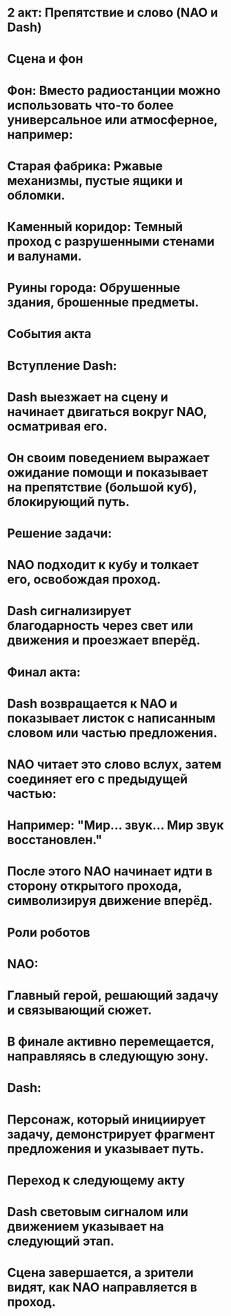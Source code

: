 # 2 акт: Препятствие и слово (NAO и Dash)
# Сцена и фон
# 
# Фон: Вместо радиостанции можно использовать что-то более универсальное или атмосферное, например:
# Старая фабрика: Ржавые механизмы, пустые ящики и обломки.
# Каменный коридор: Темный проход с разрушенными стенами и валунами.
# Руины города: Обрушенные здания, брошенные предметы.
# События акта
# 
# Вступление Dash:
# Dash выезжает на сцену и начинает двигаться вокруг NAO, осматривая его.
# Он своим поведением выражает ожидание помощи и показывает на препятствие (большой куб), блокирующий путь.
# Решение задачи:
# NAO подходит к кубу и толкает его, освобождая проход.
# Dash сигнализирует благодарность через свет или движения и проезжает вперёд.
# Финал акта:
# Dash возвращается к NAO и показывает листок с написанным словом или частью предложения.
# NAO читает это слово вслух, затем соединяет его с предыдущей частью:
# Например: "Мир... звук... Мир звук восстановлен."
# После этого NAO начинает идти в сторону открытого прохода, символизируя движение вперёд.
# Роли роботов
# 
# NAO:
# Главный герой, решающий задачу и связывающий сюжет.
# В финале активно перемещается, направляясь в следующую зону.
# Dash:
# Персонаж, который инициирует задачу, демонстрирует фрагмент предложения и указывает путь.
# Переход к следующему акту
# 
# Dash световым сигналом или движением указывает на следующий этап.
# Сцена завершается, а зрители видят, как NAO направляется в проход.